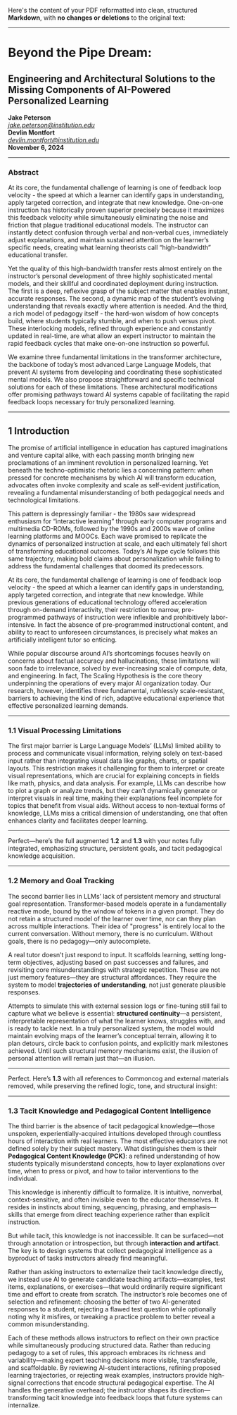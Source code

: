 Here's the content of your PDF reformatted into clean, structured **Markdown**, with **no changes or deletions** to the original text:

---

# Beyond the Pipe Dream:  
## Engineering and Architectural Solutions to the Missing Components of AI-Powered Personalized Learning  
**Jake Peterson**  
*jake.peterson@institution.edu*  
**Devlin Montfort**  
*devlin.montfort@institution.edu*  
**November 6, 2024**

---

### Abstract

At its core, the fundamental challenge of learning is one of feedback loop velocity - the speed at which a learner can identify gaps in understanding, apply targeted correction, and integrate that new knowledge. One-on-one instruction has historically proven superior precisely because it maximizes this feedback velocity while simultaneously eliminating the noise and friction that plague traditional educational models. The instructor can instantly detect confusion through verbal and non-verbal cues, immediately adjust explanations, and maintain sustained attention on the learner’s specific needs, creating what learning theorists call “high-bandwidth” educational transfer.

Yet the quality of this high-bandwidth transfer rests almost entirely on the instructor’s personal development of three highly sophisticated mental models, and their skillful and coordinated deployment during instruction. The first is a deep, reflexive grasp of the subject matter that enables instant, accurate responses. The second, a dynamic map of the student’s evolving understanding that reveals exactly where attention is needed. And the third, a rich model of pedagogy itself - the hard-won wisdom of how concepts build, where students typically stumble, and when to push versus pivot. These interlocking models, refined through experience and constantly updated in real-time, are what allow an expert instructor to maintain the rapid feedback cycles that make one-on-one instruction so powerful.

We examine three fundamental limitations in the transformer architecture, the backbone of today’s most advanced Large Language Models, that prevent AI systems from developing and coordinating these sophisticated mental models. We also propose straightforward and specific technical solutions for each of these limitations. These architectural modifications offer promising pathways toward AI systems capable of facilitating the rapid feedback loops necessary for truly personalized learning.

---

## 1 Introduction

The promise of artificial intelligence in education has captured imaginations and venture capital alike, with each passing month bringing new proclamations of an imminent revolution in personalized learning. Yet beneath the techno-optimistic rhetoric lies a concerning pattern: when pressed for concrete mechanisms by which AI will transform education, advocates often invoke complexity and scale as self-evident justification, revealing a fundamental misunderstanding of both pedagogical needs and technological limitations.

This pattern is depressingly familiar - the 1980s saw widespread enthusiasm for “interactive learning” through early computer programs and multimedia CD-ROMs, followed by the 1990s and 2000s wave of online learning platforms and MOOCs. Each wave promised to replicate the dynamics of personalized instruction at scale, and each ultimately fell short of transforming educational outcomes. Today’s AI hype cycle follows this same trajectory, making bold claims about personalization while failing to address the fundamental challenges that doomed its predecessors.

At its core, the fundamental challenge of learning is one of feedback loop velocity - the speed at which a learner can identify gaps in understanding, apply targeted correction, and integrate that new knowledge. While previous generations of educational technology offered acceleration through on-demand interactivity, their restriction to narrow, pre-programmed pathways of instruction were inflexible and prohibitively labor-intensive. In fact the absence of pre-programmed instructional content, and ability to react to unforeseen circumstances, is precisely what makes an artificially intelligent tutor so enticing.

While popular discourse around AI’s shortcomings focuses heavily on concerns about factual accuracy and hallucinations, these limitations will soon fade to irrelevance, solved by ever-increasing scale of compute, data, and engineering. In fact, The Scaling Hypothesis is the core theory underpinning the operations of every major AI organization today. Our research, however, identifies three fundamental, ruthlessly scale-resistant, barriers to achieving the kind of rich, adaptive educational experience that effective personalized learning demands.

---

### 1.1 Visual Processing Limitations

The first major barrier is Large Language Models’ (LLMs) limited ability to process and communicate visual information, relying solely on text-based input rather than integrating visual data like graphs, charts, or spatial layouts. This restriction makes it challenging for them to interpret or create visual representations, which are crucial for explaining concepts in fields like math, physics, and data analysis. For example, LLMs can describe how to plot a graph or analyze trends, but they can’t dynamically generate or interpret visuals in real time, making their explanations feel incomplete for topics that benefit from visual aids. Without access to non-textual forms of knowledge, LLMs miss a critical dimension of understanding, one that often enhances clarity and facilitates deeper learning.

---

Perfect—here’s the full augmented **1.2** and **1.3** with your notes fully integrated, emphasizing structure, persistent goals, and tacit pedagogical knowledge acquisition.

---

### 1.2 Memory and Goal Tracking

The second barrier lies in LLMs’ lack of persistent memory and structural goal representation. Transformer-based models operate in a fundamentally reactive mode, bound by the window of tokens in a given prompt. They do not retain a structured model of the learner over time, nor can they plan across multiple interactions. Their idea of "progress" is entirely local to the current conversation. Without memory, there is no curriculum. Without goals, there is no pedagogy—only autocomplete.

A real tutor doesn’t just respond to input. It scaffolds learning, setting long-term objectives, adjusting based on past successes and failures, and revisiting core misunderstandings with strategic repetition. These are not just memory features—they are structural affordances. They require the system to model **trajectories of understanding**, not just generate plausible responses.

Attempts to simulate this with external session logs or fine-tuning still fail to capture what we believe is essential: **structured continuity**—a persistent, interpretable representation of what the learner knows, struggles with, and is ready to tackle next. In a truly personalized system, the model would maintain evolving maps of the learner’s conceptual terrain, allowing it to plan detours, circle back to confusion points, and explicitly mark milestones achieved. Until such structural memory mechanisms exist, the illusion of personal attention will remain just that—an illusion.

---

Perfect. Here’s **1.3** with all references to Commoncog and external materials removed, while preserving the refined logic, tone, and structural insight:

---

### 1.3 Tacit Knowledge and Pedagogical Content Intelligence

The third barrier is the absence of tacit pedagogical knowledge—those unspoken, experientially-acquired intuitions developed through countless hours of interaction with real learners. The most effective educators are not defined solely by their subject mastery. What distinguishes them is their **Pedagogical Content Knowledge (PCK)**: a refined understanding of how students typically misunderstand concepts, how to layer explanations over time, when to press or pivot, and how to tailor interventions to the individual.

This knowledge is inherently difficult to formalize. It is intuitive, nonverbal, context-sensitive, and often invisible even to the educator themselves. It resides in instincts about timing, sequencing, phrasing, and emphasis—skills that emerge from direct teaching experience rather than explicit instruction.

But while tacit, this knowledge is not inaccessible. It can be surfaced—not through annotation or introspection, but through **interaction and artifact**. The key is to design systems that collect pedagogical intelligence as a byproduct of tasks instructors already find meaningful.

Rather than asking instructors to externalize their tacit knowledge directly, we instead use AI to generate candidate teaching artifacts—examples, test items, explanations, or exercises—that would ordinarily require significant time and effort to create from scratch. The instructor’s role becomes one of selection and refinement: choosing the better of two AI-generated responses to a student, rejecting a flawed test question while optionally noting why it misfires, or tweaking a practice problem to better reveal a common misunderstanding.

Each of these methods allows instructors to reflect on their own practice while simultaneously producing structured data. Rather than reducing pedagogy to a set of rules, this approach embraces its richness and variability—making expert teaching decisions more visible, transferable, and scaffoldable. By reviewing AI–student interactions, refining proposed learning trajectories, or rejecting weak examples, instructors provide high-signal corrections that encode structural pedagogical expertise. The AI handles the generative overhead; the instructor shapes its direction—transforming tacit knowledge into feedback loops that future systems can internalize.